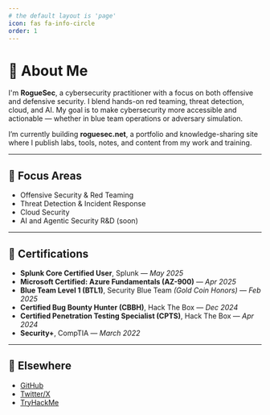 ```yaml
---
# the default layout is 'page'
icon: fas fa-info-circle
order: 1
---
```


# 👋 About Me

I'm **RogueSec**, a cybersecurity practitioner with a focus on both offensive and defensive security. I blend hands-on red teaming, threat detection, cloud, and AI. My goal is to make cybersecurity more accessible and actionable — whether in blue team operations or adversary simulation.

I’m currently building **roguesec.net**, a portfolio and knowledge-sharing site where I publish labs, tools, notes, and content from my work and training.

---

## 🎯 Focus Areas
- Offensive Security & Red Teaming
- Threat Detection & Incident Response
- Cloud Security
- AI and Agentic Security R&D (soon)

---

## 📜 Certifications

- **Splunk Core Certified User**, Splunk — *May 2025*
- **Microsoft Certified: Azure Fundamentals (AZ-900)** — *Apr 2025*
- **Blue Team Level 1 (BTL1)**, Security Blue Team *(Gold Coin Honors)* — *Feb 2025*
- **Certified Bug Bounty Hunter (CBBH)**, Hack The Box — *Dec 2024*
- **Certified Penetration Testing Specialist (CPTS)**, Hack The Box — *Apr 2024*
- **Security+**, CompTIA — *March 2022*

---
## 🔗 Elsewhere
- [GitHub](https://github.com/R0gueSec)
- [Twitter/X](https://www.x.com/RogueSec_)
- [TryHackMe](https://tryhackme.com/p/therogue1)
